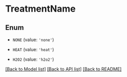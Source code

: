 # TreatmentName


## Enum

* `NONE` (value: `'none'`)

* `HEAT` (value: `'heat'`)

* `H2O2` (value: `'h2o2'`)

[[Back to Model list]](../README.md#documentation-for-models) [[Back to API list]](../README.md#documentation-for-api-endpoints) [[Back to README]](../README.md)



